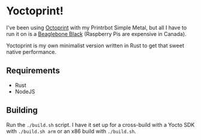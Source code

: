 # Yoctoprint!

I've been using [Octoprint](https://octoprint.org/) with my Printrbot Simple Metal, but all I have to run it on is a [Beaglebone Black](https://beagleboard.org/black) (Raspberry Pis are expensive in Canada). 

Yoctoprint is my own minimalist version written in Rust to get that sweet native performance.

## Requirements
- Rust
- NodeJS

## Building
Run the `./build.sh` script. I have it set up for a cross-build with a Yocto SDK with `./build.sh arm` or an x86 build with `./build.sh`.